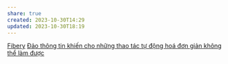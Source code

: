 ```yaml
---
share: true
created: 2023-10-30T14:29
updated: 2023-10-30T18:19
---
```

[Fibery](Fibery.md)
[Đảo thông tin khiến cho những thao tác tự động hoá đơn giản không thể làm được](%C4%90%E1%BA%A3o%20th%C3%B4ng%20tin%20khi%E1%BA%BFn%20cho%20nh%E1%BB%AFng%20thao%20t%C3%A1c%20t%E1%BB%B1%20%C4%91%E1%BB%99ng%20ho%C3%A1%20%C4%91%C6%A1n%20gi%E1%BA%A3n%20kh%C3%B4ng%20th%E1%BB%83%20l%C3%A0m%20%C4%91%C6%B0%E1%BB%A3c.md)
